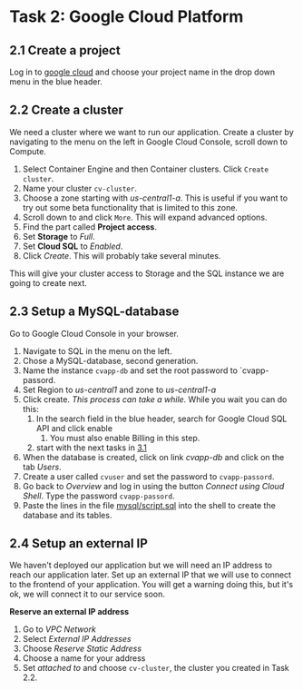 # Task 2: Google Cloud Platform

## 2.1 Create a project
Log in to [google cloud](https://console.cloud.google.com/)
and choose your project name in the drop down menu in the blue header.

## 2.2 Create a cluster
We need a cluster where we want to run our application.
Create a cluster by navigating to the menu on the left in Google Cloud Console, 
scroll down to Compute.

1. Select Container Engine and then Container clusters. Click `Create cluster`.
2. Name your cluster `cv-cluster`.
3. Choose a zone starting with *us-central1-a*.
This is useful if you want to try out some beta functionality that is 
limited to this zone.
4. Scroll down to and click `More`. This will expand advanced options.
5. Find the part called **Project access**.
6. Set **Storage** to *Full*.
7. Set **Cloud SQL** to *Enabled*.
8. Click *Create*. This will probably take several minutes.

This will give your cluster access to Storage and the SQL instance we are going to create next.

 
## 2.3 Setup a MySQL-database

Go to Google Cloud Console in your browser.
1. Navigate to SQL in the menu on the left.
2. Chose a MySQL-database, second generation.
3. Name the instance `cvapp-db` and set the root password to `cvapp-passord.
4. Set Region to *us-central1* and zone to *us-central1-a*
4. Click create.
*This process can take a while.* While you wait you can do this:
    1. In the search field in the blue header, search for  Google Cloud SQL API and click enable
        1. You must also enable Billing in this step.
    2. start with the next tasks in [3.1](run-application-locally.md)
5. When the database is created, click on link *cvapp-db* and click on the tab *Users*.
6. Create a user called `cvuser` and set the password to `cvapp-passord`. 
7. Go back to *Overview* and log in using the button *Connect using Cloud Shell*. Type the password `cvapp-passord`.
8. Paste the lines in the file [mysql/script.sql](../mysql/script.sql) into the shell to create the database and its tables.

## 2.4 Setup an external IP
We haven't deployed our application but we will need an IP address to reach our application later. 
Set up an external IP that we will use to connect to the frontend of your application. 
You will get a warning doing this, but it's ok, we will connect it to our service soon.

**Reserve an external IP address**
1) Go to *VPC Network*
2) Select *External IP Addresses*
3) Choose *Reserve Static Address*
4) Choose a name for your address
5) Set *attached to* and choose `cv-cluster`, the cluster you created in Task 2.2. 

